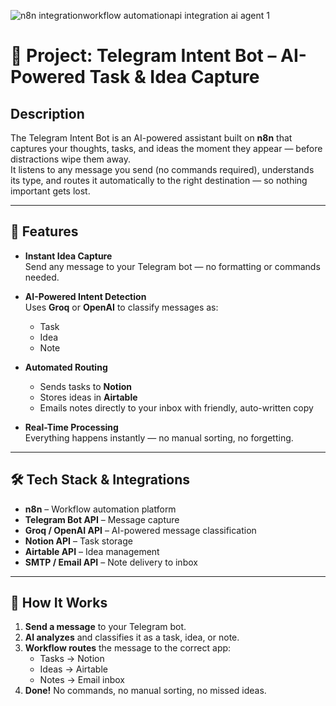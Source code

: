 
![n8n integrationworkflow automationapi integration ai agent 1](https://github.com/user-attachments/assets/c572ed74-8ad0-47ad-b78e-64c5302be884)


# 📌 Project: Telegram Intent Bot – AI-Powered Task & Idea Capture

## Description  
The Telegram Intent Bot is an AI-powered assistant built on **n8n** that captures your thoughts, tasks, and ideas the moment they appear — before distractions wipe them away.  
It listens to any message you send (no commands required), understands its type, and routes it automatically to the right destination — so nothing important gets lost.

---

## 🚀 Features

- **Instant Idea Capture**  
  Send any message to your Telegram bot — no formatting or commands needed.

- **AI-Powered Intent Detection**  
  Uses **Groq** or **OpenAI** to classify messages as:
  - Task
  - Idea
  - Note

- **Automated Routing**  
  - Sends tasks to **Notion**  
  - Stores ideas in **Airtable**  
  - Emails notes directly to your inbox with friendly, auto-written copy

- **Real-Time Processing**  
  Everything happens instantly — no manual sorting, no forgetting.

---

## 🛠️ Tech Stack & Integrations

- **n8n** – Workflow automation platform  
- **Telegram Bot API** – Message capture  
- **Groq / OpenAI API** – AI-powered message classification  
- **Notion API** – Task storage  
- **Airtable API** – Idea management  
- **SMTP / Email API** – Note delivery to inbox  

---

## 📂 How It Works

1. **Send a message** to your Telegram bot.  
2. **AI analyzes** and classifies it as a task, idea, or note.  
3. **Workflow routes** the message to the correct app:
   - Tasks → Notion
   - Ideas → Airtable
   - Notes → Email inbox  
4. **Done!** No commands, no manual sorting, no missed ideas.
